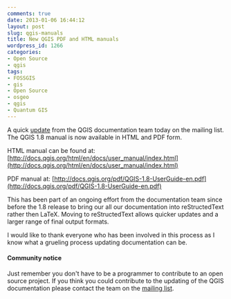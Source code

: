 ```yaml
---
comments: true
date: 2013-01-06 16:44:12
layout: post
slug: qgis-manuals
title: New QGIS PDF and HTML manuals
wordpress_id: 1266
categories:
- Open Source
- qgis
tags:
- FOSSGIS
- gis
- Open Source
- osgeo
- qgis
- Quantum GIS
---
```


A quick [update](http://lists.osgeo.org/pipermail/qgis-community-team/2013-January/002436.html) from the QGIS documentation team today on the mailing list. The QGIS 1.8 manual is now available in HTML and PDF form.

HTML manual can be found at:
[http://docs.qgis.org/html/en/docs/user_manual/index.html](http://docs.qgis.org/html/en/docs/user_manual/index.html)

PDF manual at:
[http://docs.qgis.org/pdf/QGIS-1.8-UserGuide-en.pdf](http://docs.qgis.org/pdf/QGIS-1.8-UserGuide-en.pdf)

This has been part of an ongoing effort from the documentation team since before the 1.8 release to bring our all our documentation into reStructedText rather then LaTeX. Moving to reStructedText allows quicker updates and a larger range of final output formats.

I would like to thank everyone who has been involved in this process as I know what a grueling process updating documentation can be.


#### Community notice


Just remember you don't have to be a programmer to contribute to an open source project. If you think you could contribute to the updating of the QGIS documentation please contact the team on the [mailing list](http://lists.osgeo.org/mailman/listinfo/qgis-community-team).
